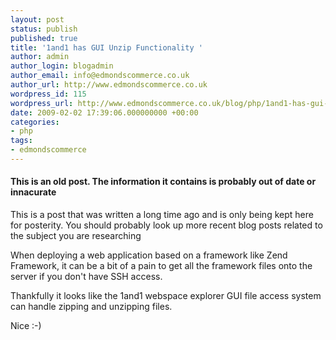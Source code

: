 ```yaml
---
layout: post
status: publish
published: true
title: '1and1 has GUI Unzip Functionality '
author: admin
author_login: blogadmin
author_email: info@edmondscommerce.co.uk
author_url: http://www.edmondscommerce.co.uk
wordpress_id: 115
wordpress_url: http://www.edmondscommerce.co.uk/blog/php/1and1-has-gui-unzip-functionality/
date: 2009-02-02 17:39:06.000000000 +00:00
categories:
- php
tags:
- edmondscommerce
---
```

<div class="oldpost"><h4>This is an old post. The information it contains is probably out of date or innacurate</h4>
<p>
This is a post that was written a long time ago and is only being kept here for posterity.
You should probably look up more recent blog posts related to the subject you are researching
</p>
</div>
When deploying a web application based on a framework like Zend Framework, it can be a bit of a pain to get all the framework files onto the server if you don't have SSH access.

Thankfully it looks like the 1and1 webspace explorer GUI file access system can handle zipping and unzipping files.

Nice :-)
